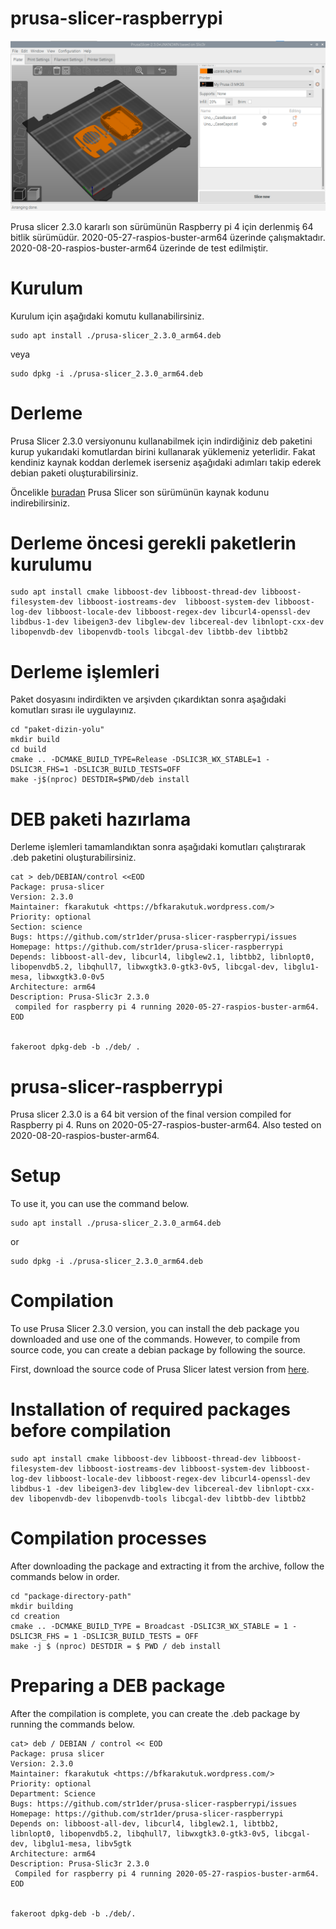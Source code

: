 # prusa-slicer-raspberrypi

![Screenshot](https://github.com/str1der/prusa-slicer-raspberrypi/blob/main/Prusa-Slicer.png)

Prusa slicer 2.3.0 kararlı son sürümünün Raspberry pi 4 için derlenmiş 64 bitlik sürümüdür. 2020-05-27-raspios-buster-arm64 üzerinde çalışmaktadır. 2020-08-20-raspios-buster-arm64 üzerinde de test edilmiştir.

# Kurulum

Kurulum için aşağıdaki komutu kullanabilirsiniz. 

```
sudo apt install ./prusa-slicer_2.3.0_arm64.deb
```
veya

```
sudo dpkg -i ./prusa-slicer_2.3.0_arm64.deb
```



# Derleme
Prusa Slicer 2.3.0 versiyonunu kullanabilmek için indirdiğiniz deb paketini kurup yukarıdaki komutlardan birini kullanarak yüklemeniz yeterlidir. Fakat kendiniz kaynak koddan derlemek iserseniz aşağıdaki adımları takip ederek debian paketi oluşturabilirsiniz. 

Öncelikle [buradan](https://github.com/prusa3d/PrusaSlicer/releases) Prusa Slicer son sürümünün kaynak kodunu indirebilirsiniz.

# Derleme öncesi gerekli paketlerin kurulumu

```
sudo apt install cmake libboost-dev libboost-thread-dev libboost-filesystem-dev libboost-iostreams-dev  libboost-system-dev libboost-log-dev libboost-locale-dev libboost-regex-dev libcurl4-openssl-dev libdbus-1-dev libeigen3-dev libglew-dev libcereal-dev libnlopt-cxx-dev libopenvdb-dev libopenvdb-tools libcgal-dev libtbb-dev libtbb2
```

# Derleme işlemleri 
Paket dosyasını indirdikten ve arşivden çıkardıktan sonra aşağıdaki komutları sırası ile uygulayınız. 
```
cd "paket-dizin-yolu"
mkdir build
cd build
cmake .. -DCMAKE_BUILD_TYPE=Release -DSLIC3R_WX_STABLE=1 -DSLIC3R_FHS=1 -DSLIC3R_BUILD_TESTS=OFF
make -j$(nproc) DESTDIR=$PWD/deb install
```

# DEB paketi hazırlama

Derleme işlemleri tamamlandıktan sonra aşağıdaki komutları çalıştırarak .deb paketini oluşturabilirsiniz. 

```
cat > deb/DEBIAN/control <<EOD
Package: prusa-slicer
Version: 2.3.0
Maintainer: fkarakutuk <https://bfkarakutuk.wordpress.com/>
Priority: optional
Section: science
Bugs: https://github.com/str1der/prusa-slicer-raspberrypi/issues
Homepage: https://github.com/str1der/prusa-slicer-raspberrypi
Depends: libboost-all-dev, libcurl4, libglew2.1, libtbb2, libnlopt0, libopenvdb5.2, libqhull7, libwxgtk3.0-gtk3-0v5, libcgal-dev, libglu1-mesa, libwxgtk3.0-0v5
Architecture: arm64
Description: Prusa-Slic3r 2.3.0
 compiled for raspberry pi 4 running 2020-05-27-raspios-buster-arm64.
EOD


fakeroot dpkg-deb -b ./deb/ .
```

# prusa-slicer-raspberrypi

Prusa slicer 2.3.0 is a 64 bit version of the final version compiled for Raspberry pi 4. Runs on 2020-05-27-raspios-buster-arm64. Also tested on 2020-08-20-raspios-buster-arm64.

# Setup

To use it, you can use the command below.

```
sudo apt install ./prusa-slicer_2.3.0_arm64.deb
```

or

```
sudo dpkg -i ./prusa-slicer_2.3.0_arm64.deb
```



# Compilation
To use Prusa Slicer 2.3.0 version, you can install the deb package you downloaded and use one of the commands. However, to compile from source code, you can create a debian package by following the source.

First, download the source code of Prusa Slicer latest version from [here](https://github.com/prusa3d/PrusaSlicer/releases).

# Installation of required packages before compilation

```
sudo apt install cmake libboost-dev libboost-thread-dev libboost-filesystem-dev libboost-iostreams-dev libboost-system-dev libboost-log-dev libboost-locale-dev libboost-regex-dev libcurl4-openssl-dev libdbus-1 -dev libeigen3-dev libglew-dev libcereal-dev libnlopt-cxx-dev libopenvdb-dev libopenvdb-tools libcgal-dev libtbb-dev libtbb2
```

# Compilation processes
After downloading the package and extracting it from the archive, follow the commands below in order.
```
cd "package-directory-path"
mkdir building
cd creation
cmake .. -DCMAKE_BUILD_TYPE = Broadcast -DSLIC3R_WX_STABLE = 1 -DSLIC3R_FHS = 1 -DSLIC3R_BUILD_TESTS = OFF
make -j $ (nproc) DESTDIR = $ PWD / deb install
```

# Preparing a DEB package

After the compilation is complete, you can create the .deb package by running the commands below.

```
cat> deb / DEBIAN / control << EOD
Package: prusa slicer
Version: 2.3.0
Maintainer: fkarakutuk <https://bfkarakutuk.wordpress.com/>
Priority: optional
Department: Science
Bugs: https://github.com/str1der/prusa-slicer-raspberrypi/issues
Homepage: https://github.com/str1der/prusa-slicer-raspberrypi
Depends on: libboost-all-dev, libcurl4, libglew2.1, libtbb2, libnlopt0, libopenvdb5.2, libqhull7, libwxgtk3.0-gtk3-0v5, libcgal-dev, libglu1-mesa, libv5gtk
Architecture: arm64
Description: Prusa-Slic3r 2.3.0
 Compiled for raspberry pi 4 running 2020-05-27-raspios-buster-arm64.
EOD


fakeroot dpkg-deb -b ./deb/.
```





